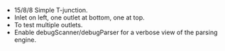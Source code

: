 - 15/8/8 Simple T-junction.
- Inlet on left, one outlet at bottom, one at top.
- To test multiple outlets.
- Enable debugScanner/debugParser for a verbose view of the parsing engine.

